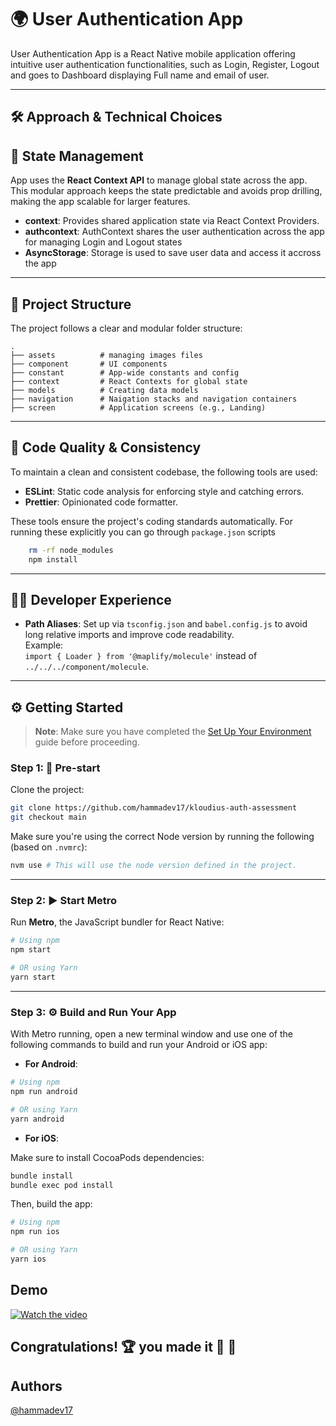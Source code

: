 
# 🌍 **User Authentication App**

User Authentication App is a React Native mobile application offering intuitive user authentication functionalities, such as Login, Register, Logout and goes to Dashboard displaying Full name and email of user.

---

## 🛠️ **Approach & Technical Choices**

## 🧠 **State Management**

App uses the **React Context API** to manage global state across the app. This modular approach keeps the state predictable and avoids prop drilling, making the app scalable for larger features.

- **context**: Provides shared application state via React Context Providers.
- **authcontext**: AuthContext shares the user authentication across the app for managing Login and Logout states
- **AsyncStorage**: Storage is used to save user data and access it accross the app

---

## 🧱 **Project Structure**

The project follows a clear and modular folder structure:

```
.
├── assets          # managing images files
├── component       # UI components
├── constant        # App-wide constants and config
├── context         # React Contexts for global state
├── models          # Creating data models
├── navigation      # Naigation stacks and navigation containers
├── screen          # Application screens (e.g., Landing)
```

---

## 🧹 **Code Quality & Consistency**

To maintain a clean and consistent codebase, the following tools are used:

- **ESLint**: Static code analysis for enforcing style and catching errors.
- **Prettier**: Opinionated code formatter.

These tools ensure the project's coding standards automatically.
For running these explicitly you can go through `package.json` scripts

```sh
    rm -rf node_modules    
    npm install
```

---

## 🧑‍💻 **Developer Experience**

- **Path Aliases**: Set up via `tsconfig.json` and `babel.config.js` to avoid long relative imports and improve code readability.  
  Example:  
  `import { Loader } from '@maplify/molecule'` instead of `../../../component/molecule`.

---

## ⚙️ **Getting Started**

> **Note**: Make sure you have completed the [Set Up Your Environment](https://reactnative.dev/docs/set-up-your-environment) guide before proceeding.

### Step 1: 🚧 **Pre-start**

Clone the project:

```sh
git clone https://github.com/hammadev17/kloudius-auth-assessment
git checkout main
```

Make sure you're using the correct Node version by running the following (based on `.nvmrc`):

```sh
nvm use # This will use the node version defined in the project.
```

---


### Step 2: ▶️ **Start Metro**

Run **Metro**, the JavaScript bundler for React Native:

```sh
# Using npm
npm start

# OR using Yarn
yarn start
```

---

### Step 3: ⚙️ **Build and Run Your App**

With Metro running, open a new terminal window and use one of the following commands to build and run your Android or iOS app:

- **For Android**:

```sh
# Using npm
npm run android

# OR using Yarn
yarn android
```

- **For iOS**:

Make sure to install CocoaPods dependencies:

```sh
bundle install
bundle exec pod install
```

Then, build the app:

```sh
# Using npm
npm run ios

# OR using Yarn
yarn ios
```

## **Demo**

[![Watch the video](<img width="440" height="958" alt="userauthapp" src="https://github.com/user-attachments/assets/032ec746-eb1f-4177-9db6-9774b0789cd2" />)](https://github.com/user-attachments/assets/64e133f7-d81d-4bbb-8812-6417acb929d8)

## Congratulations! 🏆 you made it 🥳 👏

## Authors

[@hammadev17](https://github.com/hammadev17)
